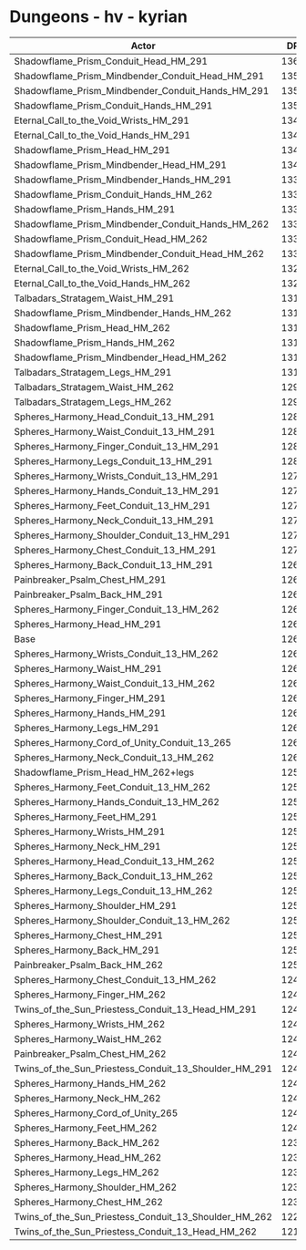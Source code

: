# Dungeons - hv - kyrian
| Actor | DPS | Increase |
|---|:---:|:---:|
|Shadowflame_Prism_Conduit_Head_HM_291|13601|7.63%|
|Shadowflame_Prism_Mindbender_Conduit_Head_HM_291|13597|7.60%|
|Shadowflame_Prism_Mindbender_Conduit_Hands_HM_291|13560|7.30%|
|Shadowflame_Prism_Conduit_Hands_HM_291|13557|7.28%|
|Eternal_Call_to_the_Void_Wrists_HM_291|13462|6.53%|
|Eternal_Call_to_the_Void_Hands_HM_291|13446|6.40%|
|Shadowflame_Prism_Head_HM_291|13411|6.12%|
|Shadowflame_Prism_Mindbender_Head_HM_291|13408|6.10%|
|Shadowflame_Prism_Mindbender_Hands_HM_291|13398|6.02%|
|Shadowflame_Prism_Conduit_Hands_HM_262|13377|5.86%|
|Shadowflame_Prism_Hands_HM_291|13371|5.81%|
|Shadowflame_Prism_Mindbender_Conduit_Hands_HM_262|13356|5.69%|
|Shadowflame_Prism_Conduit_Head_HM_262|13350|5.64%|
|Shadowflame_Prism_Mindbender_Conduit_Head_HM_262|13334|5.52%|
|Eternal_Call_to_the_Void_Wrists_HM_262|13299|5.24%|
|Eternal_Call_to_the_Void_Hands_HM_262|13223|4.64%|
|Talbadars_Stratagem_Waist_HM_291|13184|4.33%|
|Shadowflame_Prism_Mindbender_Hands_HM_262|13172|4.23%|
|Shadowflame_Prism_Head_HM_262|13167|4.19%|
|Shadowflame_Prism_Hands_HM_262|13165|4.18%|
|Shadowflame_Prism_Mindbender_Head_HM_262|13163|4.16%|
|Talbadars_Stratagem_Legs_HM_291|13157|4.11%|
|Talbadars_Stratagem_Waist_HM_262|12979|2.71%|
|Talbadars_Stratagem_Legs_HM_262|12921|2.25%|
|Spheres_Harmony_Head_Conduit_13_HM_291|12819|1.44%|
|Spheres_Harmony_Waist_Conduit_13_HM_291|12814|1.40%|
|Spheres_Harmony_Finger_Conduit_13_HM_291|12808|1.35%|
|Spheres_Harmony_Legs_Conduit_13_HM_291|12802|1.31%|
|Spheres_Harmony_Wrists_Conduit_13_HM_291|12784|1.16%|
|Spheres_Harmony_Hands_Conduit_13_HM_291|12778|1.12%|
|Spheres_Harmony_Feet_Conduit_13_HM_291|12761|0.98%|
|Spheres_Harmony_Neck_Conduit_13_HM_291|12732|0.75%|
|Spheres_Harmony_Shoulder_Conduit_13_HM_291|12726|0.70%|
|Spheres_Harmony_Chest_Conduit_13_HM_291|12710|0.58%|
|Spheres_Harmony_Back_Conduit_13_HM_291|12698|0.48%|
|Painbreaker_Psalm_Chest_HM_291|12667|0.24%|
|Painbreaker_Psalm_Back_HM_291|12663|0.21%|
|Spheres_Harmony_Finger_Conduit_13_HM_262|12644|0.06%|
|Spheres_Harmony_Head_HM_291|12642|0.04%|
|Base|12637|0.00%|
|Spheres_Harmony_Wrists_Conduit_13_HM_262|12635|-0.02%|
|Spheres_Harmony_Waist_HM_291|12632|-0.04%|
|Spheres_Harmony_Waist_Conduit_13_HM_262|12625|-0.09%|
|Spheres_Harmony_Finger_HM_291|12618|-0.15%|
|Spheres_Harmony_Hands_HM_291|12610|-0.21%|
|Spheres_Harmony_Legs_HM_291|12608|-0.23%|
|Spheres_Harmony_Cord_of_Unity_Conduit_13_265|12602|-0.28%|
|Spheres_Harmony_Neck_Conduit_13_HM_262|12600|-0.29%|
|Shadowflame_Prism_Head_HM_262+legs|12598|-0.31%|
|Spheres_Harmony_Feet_Conduit_13_HM_262|12590|-0.37%|
|Spheres_Harmony_Hands_Conduit_13_HM_262|12590|-0.37%|
|Spheres_Harmony_Feet_HM_291|12589|-0.38%|
|Spheres_Harmony_Wrists_HM_291|12585|-0.41%|
|Spheres_Harmony_Neck_HM_291|12570|-0.53%|
|Spheres_Harmony_Head_Conduit_13_HM_262|12567|-0.55%|
|Spheres_Harmony_Back_Conduit_13_HM_262|12566|-0.56%|
|Spheres_Harmony_Legs_Conduit_13_HM_262|12564|-0.58%|
|Spheres_Harmony_Shoulder_HM_291|12556|-0.64%|
|Spheres_Harmony_Shoulder_Conduit_13_HM_262|12549|-0.70%|
|Spheres_Harmony_Chest_HM_291|12541|-0.76%|
|Spheres_Harmony_Back_HM_291|12528|-0.86%|
|Painbreaker_Psalm_Back_HM_262|12516|-0.96%|
|Spheres_Harmony_Chest_Conduit_13_HM_262|12486|-1.19%|
|Spheres_Harmony_Finger_HM_262|12465|-1.36%|
|Twins_of_the_Sun_Priestess_Conduit_13_Head_HM_291|12456|-1.43%|
|Spheres_Harmony_Wrists_HM_262|12438|-1.57%|
|Spheres_Harmony_Waist_HM_262|12433|-1.61%|
|Painbreaker_Psalm_Chest_HM_262|12425|-1.68%|
|Twins_of_the_Sun_Priestess_Conduit_13_Shoulder_HM_291|12422|-1.70%|
|Spheres_Harmony_Hands_HM_262|12420|-1.72%|
|Spheres_Harmony_Neck_HM_262|12415|-1.76%|
|Spheres_Harmony_Cord_of_Unity_265|12410|-1.80%|
|Spheres_Harmony_Feet_HM_262|12405|-1.84%|
|Spheres_Harmony_Back_HM_262|12392|-1.94%|
|Spheres_Harmony_Head_HM_262|12386|-1.99%|
|Spheres_Harmony_Legs_HM_262|12376|-2.07%|
|Spheres_Harmony_Shoulder_HM_262|12372|-2.10%|
|Spheres_Harmony_Chest_HM_262|12303|-2.64%|
|Twins_of_the_Sun_Priestess_Conduit_13_Shoulder_HM_262|12248|-3.08%|
|Twins_of_the_Sun_Priestess_Conduit_13_Head_HM_262|12195|-3.50%|

